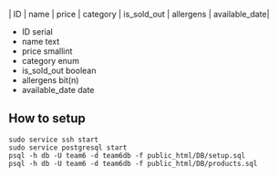 | ID | name | price | category | is_sold_out | allergens | available_date|

- ID serial
- name text
- price smallint
- category enum
- is_sold_out boolean
- allergens bit(n)
- available_date date

## How to setup

```
sudo service ssh start
sudo service postgresql start
psql -h db -U team6 -d team6db -f public_html/DB/setup.sql
psql -h db -U team6 -d team6db -f public_html/DB/products.sql
```